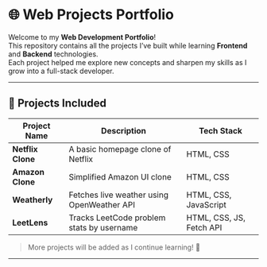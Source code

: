# 🌐 Web Projects Portfolio

Welcome to my **Web Development Portfolio**!  
This repository contains all the projects I’ve built while learning **Frontend** and **Backend** technologies.  
Each project helped me explore new concepts and sharpen my skills as I grow into a full-stack developer.

---

## 📁 Projects Included

| Project Name            | Description                                  | Tech Stack                |
|-------------------------|----------------------------------------------|---------------------------|
| **Netflix Clone**       | A basic homepage clone of Netflix            | HTML, CSS                 |
| **Amazon Clone**        | Simplified Amazon UI clone                   | HTML, CSS                 |
| **Weatherly**         | Fetches live weather using OpenWeather API   | HTML, CSS, JavaScript     |
| **LeetLens**          | Tracks LeetCode problem stats by username    | HTML, CSS, JS, Fetch API  |

> More projects will be added as I continue learning! 🚀

---



